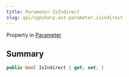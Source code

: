 ```yaml
---
title: Parameter.IsIndirect
slug: api/cppsharp.ast.parameter.isindirect
---
```

Property in [Parameter](/api/cppsharp/ast/parameter)

## Summary



```csharp
public bool IsIndirect { get; set; }
```

